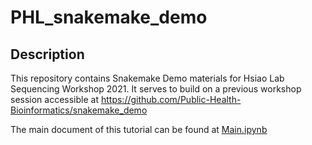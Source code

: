 # PHL_snakemake_demo

## Description
This repository contains Snakemake Demo materials for Hsiao Lab Sequencing Workshop 2021. It serves to build on a previous workshop session accessible at https://github.com/Public-Health-Bioinformatics/snakemake_demo

The main document of this tutorial can be found at [Main.ipynb](https://github.com/jimmyliu1326/PHL_snakemake_demo/blob/main/main.ipynb)